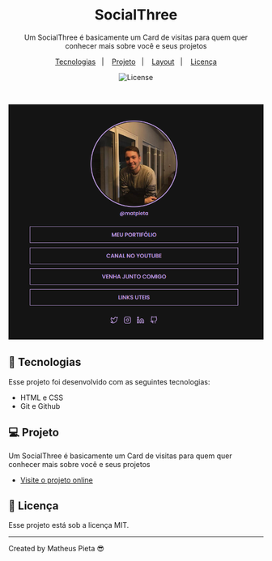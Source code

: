 <h1 align="center"> SocialThree </h1>

<p align="center">
Um SocialThree é basicamente um Card de visitas para quem quer conhecer mais sobre você e seus projetos <br/>
</p>

<p align="center">
  <a href="#-tecnologias">Tecnologias</a>&nbsp;&nbsp;&nbsp;|&nbsp;&nbsp;&nbsp;
  <a href="#-projeto">Projeto</a>&nbsp;&nbsp;&nbsp;|&nbsp;&nbsp;&nbsp;
  <a href="#-layout">Layout</a>&nbsp;&nbsp;&nbsp;|&nbsp;&nbsp;&nbsp;
  <a href="#memo-licença">Licença</a>
</p>

<p align="center">
  <img alt="License" src="https://img.shields.io/static/v1?label=license&message=MIT&color=49AA26&labelColor=000000">
</p>

<br>

<p align="center">
  <img alt="Projeto SocialThre" src=".github/preview.png">
</p>

## 🚀 Tecnologias

Esse projeto foi desenvolvido com as seguintes tecnologias:

- HTML e CSS
- Git e Github

## 💻 Projeto

Um SocialThree é basicamente um Card de visitas para quem quer conhecer mais sobre você e seus projetos

- [Visite o projeto online](https://matheuspieta.github.io/SocialThree/)

## :memo: Licença

Esse projeto está sob a licença MIT.

---

Created by Matheus Pieta 😎
